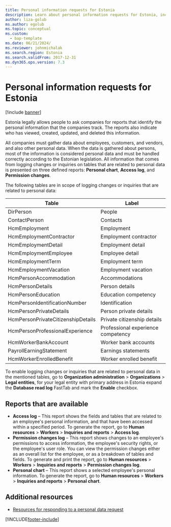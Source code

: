 ```yaml
---
title: Personal information requests for Estonia
description: Learn about personal information requests for Estonia, including an outline on various reports that are available and additional resources.
author: liza-golub
ms.author: egolub
ms.topic: conceptual
ms.custom: 
  - bap-template
ms.date: 06/21/2024/
ms.reviewer: johnmichalak
ms.search.region: Estonia
ms.search.validFrom: 2017-12-31
ms.dyn365.ops.version: 7.3
---
```


# Personal information requests for Estonia

[!include [banner](../../includes/banner.md)]

Estonia legally allows people to ask companies for reports that identify the personal information that the companies track. The reports also indicate who has viewed, created, updated, and deleted this information.

All companies must gather data about employees, customers, and vendors, and also other personal data. When the data is gathered about persons, most of the information is considered personal data and must be handled correctly according to the Estonian legislation. All information that comes from logging changes or inquiries on tables that are related to personal data is presented on three defined reports: **Personal chart**, **Access log**, and **Permission changes**.

The following tables are in scope of logging changes or inquiries that are related to personal data:

| Table	| Label |
|-------|-------|
| DirPerson |	People |
| ContactPerson |	Contacts |
| HcmEmployment |	Employment | 
| HcmEmploymentContractor |	Employment contractor |
| HcmEmploymentDetail |	Employment detail |
| HcmEmploymentEmployee |	Employee detail |
| HcmEmploymentTerm |	Employment term |
| HcmEmploymentVacation |	Employment vacation |
| HcmPersonAccommodation |	Accommodations |
| HcmPersonDetails |	Person details |
| HcmPersonEducation |	Education competency |
| HcmPersonIdentificationNumber |	Identification |
| HcmPersonPrivateDetails |	Person private details |
| HcmPersonPrivateCitizenshipDetails |	Private citizenship details |
| HcmPersonProfessionalExperience |	Professional experience competency |
| HcmWorkerBankAccount |	Worker bank accounts |
| PayrollEarningStatement |	Earnings statements |
| HcmWorkerEnrolledBenefit |	Worker enrolled benefit |

To enable logging changes or inquiries that are related to personal data in the mentioned tables, go to **Organization administration** > **Organizations** > **Legal entities**, for your legal entity with primary address in Estonia expand the **Database read log** FastTab and mark the **Enable** checkbox.

## Reports that are available

- **Access log** – This report shows the fields and tables that are related to an employee's personal information, and that have been accessed within a specified period. To generate the report, go to **Human resources** \> **Workers** \> **Inquiries and reports** \> **Access log**.
- **Permission changes log** – This report shows changes to an employee's permissions to access information, the employee's security rights, or the employee's user role. You can view the permission changes either as an overall list for the employee, or as a breakdown of tables and fields. To generate and print the report, go to **Human resources** \> **Workers** \> **Inquiries and reports** \> **Permission changes log**.
- **Personal chart** – This report shows a selected employee's personal information. To generate the report, go to **Human resources** \> **Workers** \> **Inquiries and reports** \> **Personal chart**.

## Additional resources

- [Resources for responding to a personal data request](../../../fin-ops-core/dev-itpro/privacy/privacy-home-page.md)


[!INCLUDE[footer-include](../../../includes/footer-banner.md)]
